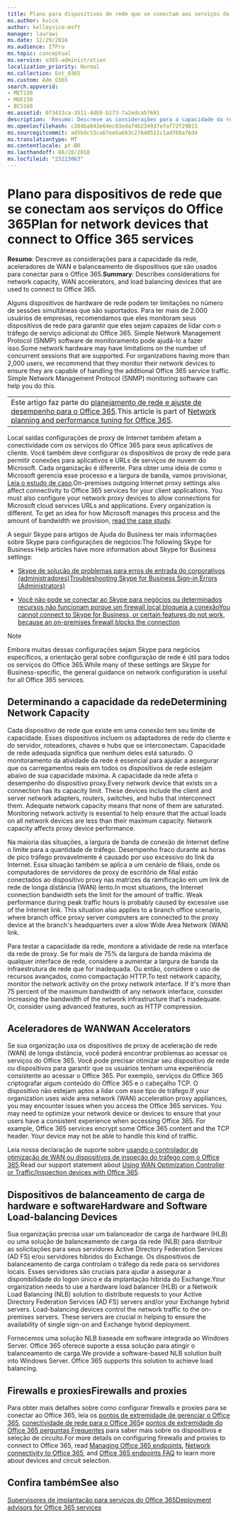 ```yaml
---
title: Plano para dispositivos de rede que se conectam aos serviços do Office 365
ms.author: kvice
author: kelleyvice-msft
manager: laurawi
ms.date: 12/29/2016
ms.audience: ITPro
ms.topic: conceptual
ms.service: o365-administration
localization_priority: Normal
ms.collection: Ent_O365
ms.custom: Adm_O365
search.appverid:
- MET150
- MOE150
- BCS160
ms.assetid: 073433ca-3511-4db9-b173-7a2edca57691
description: 'Resumo: Descreve as considerações para a capacidade da rede, aceleradores de WAN e balanceamento de dispositivos que são usados para conectar para o Office 365.'
ms.openlocfilehash: c384ba043e64ec83eda74b234937efaf72f29815
ms.sourcegitcommit: ad5bdc53ca67ee6a663c27648511c1ad768a76d4
ms.translationtype: MT
ms.contentlocale: pt-BR
ms.lasthandoff: 08/28/2018
ms.locfileid: "23223063"
---
```

# <a name="plan-for-network-devices-that-connect-to-office-365-services"></a><span data-ttu-id="d43d8-103">Plano para dispositivos de rede que se conectam aos serviços do Office 365</span><span class="sxs-lookup"><span data-stu-id="d43d8-103">Plan for network devices that connect to Office 365 services</span></span>

 <span data-ttu-id="d43d8-104">**Resumo**: Descreve as considerações para a capacidade da rede, aceleradores de WAN e balanceamento de dispositivos que são usados para conectar para o Office 365.</span><span class="sxs-lookup"><span data-stu-id="d43d8-104">**Summary**: Describes considerations for network capacity, WAN accelerators, and load balancing devices that are used to connect to Office 365.</span></span>
  
<span data-ttu-id="d43d8-p101">Alguns dispositivos de hardware de rede podem ter limitações no número de sessões simultâneas que são suportados. Para ter mais de 2.000 usuários de empresas, recomendamos que eles monitoram seus dispositivos de rede para garantir que eles sejam capazes de lidar com o tráfego de serviço adicional do Office 365. Simple Network Management Protocol (SNMP) software de monitoramento pode ajudá-lo a fazer isso.</span><span class="sxs-lookup"><span data-stu-id="d43d8-p101">Some network hardware may have limitations on the number of concurrent sessions that are supported. For organizations having more than 2,000 users, we recommend that they monitor their network devices to ensure they are capable of handling the additional Office 365 service traffic. Simple Network Management Protocol (SNMP) monitoring software can help you do this.</span></span>

||
|:-----|
| <span data-ttu-id="d43d8-108">Este artigo faz parte do [planejamento de rede e ajuste de desempenho para o Office 365](https://aka.ms/tune).</span><span class="sxs-lookup"><span data-stu-id="d43d8-108">This article is part of [Network planning and performance tuning for Office 365](https://aka.ms/tune).</span></span>|

<span data-ttu-id="d43d8-p102">Local saídas configurações de proxy de Internet também afetam a conectividade com os serviços do Office 365 para seus aplicativos de cliente. Você também deve configurar os dispositivos de proxy de rede para permitir conexões para aplicativos e URLs de serviços de nuvem do Microsoft. Cada organização é diferente. Para obter uma ideia de como o Microsoft gerencia esse processo e a largura de banda, vamos provisionar, [Leia o estudo de caso](https://www.microsoft.com/itshowcase/Article/Content/631/Optimizing-network-performance-for-Microsoft-Office-365).</span><span class="sxs-lookup"><span data-stu-id="d43d8-p102">On-premises outgoing Internet proxy settings also affect connectivity to Office 365 services for your client applications. You must also configure your network proxy devices to allow connections for Microsoft cloud services URLs and applications. Every organization is different. To get an idea for how Microsoft manages this process and the amount of bandwidth we provision, [read the case study](https://www.microsoft.com/itshowcase/Article/Content/631/Optimizing-network-performance-for-Microsoft-Office-365).</span></span>
  
<span data-ttu-id="d43d8-113">A seguir Skype para artigos de Ajuda do Business ter mais informações sobre Skype para configurações de negócios:</span><span class="sxs-lookup"><span data-stu-id="d43d8-113">The following Skype for Business Help articles have more information about Skype for Business settings:</span></span>
  
- [<span data-ttu-id="d43d8-114">Skype de solução de problemas para erros de entrada do corporativos (administradores)</span><span class="sxs-lookup"><span data-stu-id="d43d8-114">Troubleshooting Skype for Business Sign-in Errors (Administrators)</span></span>](https://go.microsoft.com/fwlink/p/?LinkID=243624)

- [<span data-ttu-id="d43d8-115">Você não pode se conectar ao Skype para negócios ou determinados recursos não funcionam porque um firewall local bloqueia a conexão</span><span class="sxs-lookup"><span data-stu-id="d43d8-115">You cannot connect to Skype for Business, or certain features do not work, because an on-premises firewall blocks the connection</span></span>](https://go.microsoft.com/fwlink/p/?LinkID=243625)

> [!NOTE]
> <span data-ttu-id="d43d8-116">Embora muitas dessas configurações sejam Skype para negócios específicos, a orientação geral sobre configuração de rede é útil para todos os serviços do Office 365.</span><span class="sxs-lookup"><span data-stu-id="d43d8-116">While many of these settings are Skype for Business-specific, the general guidance on network configuration is useful for all Office 365 services.</span></span>
  
## <a name="determining-network-capacity"></a><span data-ttu-id="d43d8-117">Determinando a capacidade da rede</span><span class="sxs-lookup"><span data-stu-id="d43d8-117">Determining Network Capacity</span></span>

<span data-ttu-id="d43d8-p103">Cada dispositivo de rede que existe em uma conexão tem seu limite de capacidade. Esses dispositivos incluem os adaptadores de rede do cliente e do servidor, roteadores, chaves e hubs que se interconectam. Capacidade de rede adequada significa que nenhum deles está saturado. O monitoramento da atividade da rede é essencial para ajudar a assegurar que os carregamentos reais em todos os dispositivos de rede estejam abaixo de sua capacidade máxima. A capacidade da rede afeta o desempenho do dispositivo proxy.</span><span class="sxs-lookup"><span data-stu-id="d43d8-p103">Every network device that exists on a connection has its capacity limit. These devices include the client and server network adapters, routers, switches, and hubs that interconnect them. Adequate network capacity means that none of them are saturated. Monitoring network activity is essential to help ensure that the actual loads on all network devices are less than their maximum capacity. Network capacity affects proxy device performance.</span></span>
  
<span data-ttu-id="d43d8-p104">Na maioria das situações, a largura de banda de conexão de Internet define o limite para a quantidade de tráfego. Desempenho fraco durante as horas de pico tráfego provavelmente é causado por uso excessivo do link da Internet. Essa situação também se aplica a um cenário de filiais, onde os computadores de servidores de proxy de escritório de filial estão conectados ao dispositivo proxy nas matrizes da ramificação em um link de rede de longa distância (WAN) lento.</span><span class="sxs-lookup"><span data-stu-id="d43d8-p104">In most situations, the Internet connection bandwidth sets the limit for the amount of traffic. Weak performance during peak traffic hours is probably caused by excessive use of the Internet link. This situation also applies to a branch office scenario, where branch office proxy server computers are connected to the proxy device at the branch's headquarters over a slow Wide Area Network (WAN) link.</span></span>
  
<span data-ttu-id="d43d8-p105">Para testar a capacidade da rede, monitore a atividade de rede na interface da rede de proxy. Se for mais de 75% da largura de banda máxima de qualquer interface de rede, considere a aumentar a largura de banda da infraestrutura de rede que for inadequada. Ou então, considere o uso de recursos avançados, como compactação HTTP.</span><span class="sxs-lookup"><span data-stu-id="d43d8-p105">To test network capacity, monitor the network activity on the proxy network interface. If it's more than 75 percent of the maximum bandwidth of any network interface, consider increasing the bandwidth of the network infrastructure that's inadequate. Or, consider using advanced features, such as HTTP compression.</span></span>
  
## <a name="wan-accelerators"></a><span data-ttu-id="d43d8-129">Aceleradores de WAN</span><span class="sxs-lookup"><span data-stu-id="d43d8-129">WAN Accelerators</span></span>

<span data-ttu-id="d43d8-p106">Se sua organização usa os dispositivos de proxy de aceleração de rede (WAN) de longa distância, você poderá encontrar problemas ao acessar os serviços do Office 365. Você pode precisar otimizar seu dispositivo de rede ou dispositivos para garantir que os usuários tenham uma experiência consistente ao acessar o Office 365. Por exemplo, serviços do Office 365 criptografar algum conteúdo do Office 365 e o cabeçalho TCP. O dispositivo não estejam aptos a lidar com esse tipo de tráfego.</span><span class="sxs-lookup"><span data-stu-id="d43d8-p106">If your organization uses wide area network (WAN) acceleration proxy appliances, you may encounter issues when you access the Office 365 services. You may need to optimize your network device or devices to ensure that your users have a consistent experience when accessing Office 365. For example, Office 365 services encrypt some Office 365 content and the TCP header. Your device may not be able to handle this kind of traffic.</span></span>
  
<span data-ttu-id="d43d8-134">Leia nossa declaração de suporte sobre [usando o controlador de otimização de WAN ou dispositivos de inspeção do tráfego com o Office 365](https://support.microsoft.com/kb/2690045).</span><span class="sxs-lookup"><span data-stu-id="d43d8-134">Read our support statement about [Using WAN Optimization Controller or Traffic/Inspection devices with Office 365](https://support.microsoft.com/kb/2690045).</span></span>
  
## <a name="hardware-and-software-load-balancing-devices"></a><span data-ttu-id="d43d8-135">Dispositivos de balanceamento de carga de hardware e software</span><span class="sxs-lookup"><span data-stu-id="d43d8-135">Hardware and Software Load-balancing Devices</span></span>

<span data-ttu-id="d43d8-p107">Sua organização precisa usar um balanceador de carga de hardware (HLB) ou uma solução de balanceamento de carga da rede (NLB) para distribuir as solicitações para seus servidores Active Directory Federation Services (AD FS) e/ou servidores híbridos do Exchange. Os dispositivos de balanceamento de carga controlam o tráfego da rede para os servidores locais. Esses servidores são cruciais para ajudar a assegurar a disponibilidade do logon único e da implantação híbrida do Exchange.</span><span class="sxs-lookup"><span data-stu-id="d43d8-p107">Your organization needs to use a hardware load balancer (HLB) or a Network Load Balancing (NLB) solution to distribute requests to your Active Directory Federation Services (AD FS) servers and/or your Exchange hybrid servers. Load-balancing devices control the network traffic to the on-premises servers. These servers are crucial in helping to ensure the availability of single sign-on and Exchange hybrid deployment.</span></span>
  
<span data-ttu-id="d43d8-p108">Fornecemos uma solução NLB baseada em software integrada ao Windows Server. Office 365 oferece suporte a essa solução para atingir o balanceamento de carga.</span><span class="sxs-lookup"><span data-stu-id="d43d8-p108">We provide a software-based NLB solution built into Windows Server. Office 365 supports this solution to achieve load balancing.</span></span>
  
## <a name="firewalls-and-proxies"></a><span data-ttu-id="d43d8-141">Firewalls e proxies</span><span class="sxs-lookup"><span data-stu-id="d43d8-141">Firewalls and proxies</span></span>

<span data-ttu-id="d43d8-142">Para obter mais detalhes sobre como configurar firewalls e proxies para se conectar ao Office 365, leia os [pontos de extremidade de gerenciar o Office 365](https://support.office.com/article/99cab9d4-ef59-4207-9f2b-3728eb46bf9a), [conectividade de rede para o Office 365](network-connectivity.md)e [pontos de extremidade do Office 365 perguntas Frequentes](https://support.office.com/article/d4088321-1c89-4b96-9c99-54c75cae2e6d) para saber mais sobre os dispositivos e seleção de circuito.</span><span class="sxs-lookup"><span data-stu-id="d43d8-142">For more details on configuring firewalls and proxies to connect to Office 365, read [Managing Office 365 endpoints](https://support.office.com/article/99cab9d4-ef59-4207-9f2b-3728eb46bf9a), [Network connectivity to Office 365](network-connectivity.md), and [Office 365 endpoints FAQ](https://support.office.com/article/d4088321-1c89-4b96-9c99-54c75cae2e6d) to learn more about devices and circuit selection.</span></span>
  
## <a name="see-also"></a><span data-ttu-id="d43d8-143">Confira também</span><span class="sxs-lookup"><span data-stu-id="d43d8-143">See also</span></span>

[<span data-ttu-id="d43d8-144">Supervisores de implantação para serviços do Office 365</span><span class="sxs-lookup"><span data-stu-id="d43d8-144">Deployment advisors for Office 365 services</span></span>](deployment-advisors-for-office-365.md)
